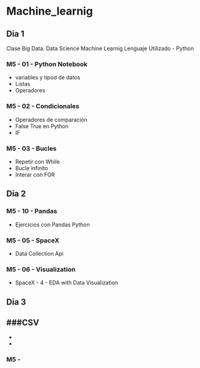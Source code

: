 # Machine_learnig

## Dia 1
Clase Big Data. Data Science Machine Learnig
Lenguaje Utilizado - Python 

### M5 - 01 - Python Notebook
  - variables y tipod de datos
  - Listas
  - Operadores

### M5 - 02 - Condicionales 
  - Operadores de comparación
  - False True en Python
  - IF

### M5 - 03 - Bucles
  - Repetir con While
  - Bucle infinito
  - Interar con FOR

## Dia 2

### M5 - 10 - Pandas
  - Ejercicios con Pandas Python

### M5 - 05 - SpaceX 
  - Data Collection Api

### M5 - 06 - Visualization
  - SpaceX - 4 - EDA with Data Visualization

## Dia 3

###CSV
  -
  -
  -
### M5 - 



